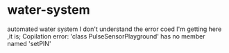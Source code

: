 # water-system
automated water system
I don't understand the error coed I'm getting here
,it is; Copilation error: 'class PulseSensorPlayground'
has no member named 'setPIN'
